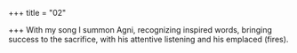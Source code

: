 +++
title = "02"

+++
With my song I summon Agni, recognizing inspired words, bringing  success to the sacrifice,
with his attentive listening and his emplaced (fires).